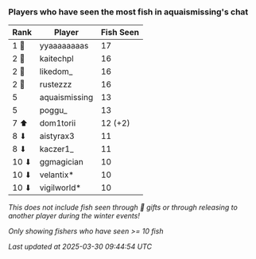 ### Players who have seen the most fish in aquaismissing's chat
| Rank | Player | Fish Seen |
|------|--------|-----------|
| 1 🥇  | yyaaaaaaaas  | 17 |
| 2 🥈  | kaitechpl  | 16 |
| 2 🥈  | likedom_  | 16 |
| 2 🥈  | rustezzz  | 16 |
| 5  | aquaismissing  | 13 |
| 5  | poggu_  | 13 |
| 7 ⬆ | dom1torii  | 12 (+2) |
| 8 ⬇ | aistyrax3  | 11 |
| 8 ⬇ | kaczer1_  | 11 |
| 10 ⬇ | ggmagician  | 10 |
| 10 ⬇ | velantix*  | 10 |
| 10 ⬇ | vigilworld*  | 10 |

_This does not include fish seen through 🎁 gifts or through releasing to another player during the winter events!_

_Only showing fishers who have seen >= 10 fish_

_Last updated at 2025-03-30 09:44:54 UTC_